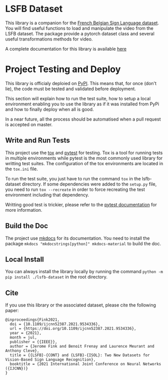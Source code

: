 # LSFB Dataset

This library is a companion for the [French Belgian Sign Language dataset](https://lsfb.info.unamur.be/). You will find useful functions to load and manipulate the video from the LSFB dataset. The package provide a pytorch dataset class and several useful transformations methods for video.

A complete documentation for this library is available [here](https://jefidev.github.io/lsfb-dataset/)

# Project Testing and Deploy

This library is officialy deploied on [PyPI](https://pypi.org/project/lsfb-dataset/). This means that, for once (don't lie), the code must be tested and validated before deployment.

This section will explain how to run the test suite, how to setup a local environment enabling you to use the library as if it was installed from PyPi and how to finally deploy when all is good.

In a near future, all the process should be automatised when a pull request is accepted on master.

## Write and Run Tests

This project use the [tox](https://tox.readthedocs.io/en/latest/) and [pytest](https://docs.pytest.org/en/latest/) for testing. Tox is a tool for running tests in multiple environments while pytest is the most commonly used library for writting test suites. The configuration of the tox environments are located in the `tox.ini` file.

To run the test suite, you just have to run the command `tox` in the lsfb-dataset directory. If some dependencies were added to the `setup.py` file, you need to run `tox --recreate` in order to force recreating the test environment including that dependency.

Writting good test is trickier, please refer to the [pytest documentation](https://docs.pytest.org) for more information.

## Build the Doc

The project use [mkdocs](https://www.mkdocs.org/) for its documentation. You need to install the package `mkdocs "mkdocstrings[python]" mkdocs-material` to build the doc.


## Local Install

You can always install the library locally by running the command `python -m pip install ./lsfb-dataset` in the root directory.

 ## Cite

 If you use this library or the associated dataset, please cite the following paper:

```
@inproceedings{Fink2021,
  doi = {10.1109/ijcnn52387.2021.9534336},
  url = {https://doi.org/10.1109/ijcnn52387.2021.9534336},
  year = {2021},
  month = jul,
  publisher = {{IEEE}},
  author = {Jerome Fink and Benoit Frenay and Laurence Meurant and Anthony Cleve},
  title = {{LSFB}-{CONT} and {LSFB}-{ISOL}: Two New Datasets for Vision-Based Sign Language Recognition},
  booktitle = {2021 International Joint Conference on Neural Networks ({IJCNN})}
}
```